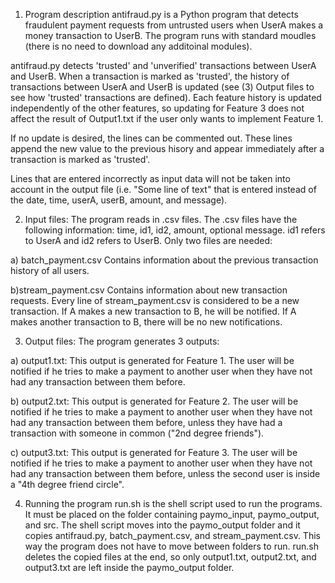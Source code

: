 1) Program description
antifraud.py is a Python program that detects fraudulent payment requests from untrusted users
when UserA makes a money transaction to UserB. The program runs with standard moudles (there is 
no need to download any additoinal modules).

antifraud.py detects 'trusted' and 'unverified' transactions between UserA and UserB. When a 
transaction is marked as 'trusted', the history of transactions between UserA and UserB is
updated (see (3) Output files to see how 'trusted' transactions are defined). Each feature history 
is updated independently of the other features, so updating for Feature 3 does not affect the result 
of Output1.txt if the user only wants to implement Feature 1.

If no update is desired, the lines can be commented out. These lines append the new value to the
previous hisory and appear immediately after a transaction is marked as 'trusted'.

Lines that are entered incorrectly as input data will not be taken into account in the output file
(i.e. "Some line of text" that is entered instead of the date, time, userA, userB, amount, and message).


2) Input files:
The program reads in .csv files. The .csv files have the following information: time, id1, id2, amount,
optional message. id1 refers to UserA and id2 refers to UserB. Only two files are needed:

  a) batch_payment.csv
  Contains information about the previous transaction history of all users.
  
  b)stream_payment.csv
  Contains information about new transaction requests. Every line of stream_payment.csv is 
  considered to be a new transaction. If A makes a new transaction to B, he will be notified. 
  If A makes another transaction to B, there will be no new notifications.
  
  
  
3) Output files:
The program generates 3 outputs:

  a) output1.txt:
  This output is generated for Feature 1. The user will be notified if he tries to make a payment 
  to another user when they have not had any transaction between them before.

  b) output2.txt:
  This output is generated for Feature 2. The user will be notified if he tries to make a payment to 
  another user when they have not had any transaction between them before, unless they have had a 
  transaction with someone in common ("2nd degree friends").

  c) output3.txt:
  This output is generated for Feature 3. The user will be notified if he tries to make a payment to 
  another user when they have not had any transaction between them before, unless the second user is 
  inside a "4th degree friend circle".



4) Running the program
run.sh is the shell script used to run the programs. It must be placed on the folder containing paymo_input, 
paymo_output, and src. The shell script moves into the paymo_output folder and it copies antifraud.py, 
batch_payment.csv, and stream_payment.csv. This way the program does not have to move between folders to run. 
run.sh deletes the copied files at the end, so only output1.txt, output2.txt, and output3.txt are left inside 
the paymo_output folder.


